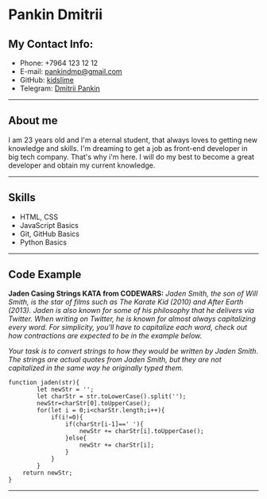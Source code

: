 # Pankin Dmitrii
## My Contact Info:
* Phone: +7964 123 12 12
* E-mail: pankindmp@gmail.com
* GitHub: [kidslime](https://github.com/kidslime/)
* Telegram: [Dmitrii Pankin](https://t.me/pankindmp)
***

## About me
I am 23 years old and I'm a eternal student, that always loves to getting new knowledge and skills. 
I'm dreaming to get a job as front-end developer in big tech company.
That's why i'm here. I will do my best to become a great developer and obtain my current knowledge.
***
## Skills
* HTML, CSS
* JavaScript Basics
* Git, GitHub Basics
* Python Basics
***
## Code Example 
**Jaden Casing Strings KATA from CODEWARS:** _Jaden Smith, the son of Will Smith, is the star of films such as The Karate Kid (2010) and After Earth (2013). Jaden is also known for some of his philosophy that he delivers via Twitter. When writing on Twitter, he is known for almost always capitalizing every word. For simplicity, you'll have to capitalize each word, check out how contractions are expected to be in the example below._

_Your task is to convert strings to how they would be written by Jaden Smith. The strings are actual quotes from Jaden Smith, but they are not capitalized in the same way he originally typed them._
```
function jaden(str){
        let newStr = '';
        let charStr = str.toLowerCase().split('');
        newStr=charStr[0].toUpperCase();
        for(let i = 0;i<charStr.length;i++){
            if(i!=0){
                if(charStr[i-1]==' '){
                    newStr += charStr[i].toUpperCase();
                }else{
                    newStr += charStr[i];
                }
            }
        }
    return newStr;
}
```

***